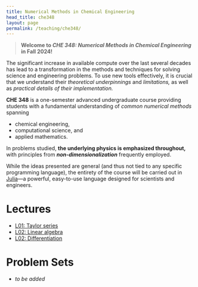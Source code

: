 ```yaml
---
title: Numerical Methods in Chemical Engineering
head_title: che348
layout: page
permalink: /teaching/che348/
---
```


> __Welcome to *CHE 348: Numerical Methods in Chemical Engineering* in Fall 2024!__

The significant increase in available compute over the last several decades has lead to a transformation in the methods and techniques for solving science and engineering
problems. To use new tools effectively, it is crucial that we understand their *theoretical underpinnings* and *limitations,* as well as *practical details of their implementation.*

__CHE 348__ is a one-semester advanced undergraduate course providing students with a fundamental understanding of *common numerical methods* spanning

* chemical engineering,
* computational science, and
* applied mathematics.

In problems studied, __the underlying physics is emphasized throughout,__ with principles from __*non-dimensionalization*__ frequently employed.

While the ideas presented are general (and thus not tied to any specific programming language), the entirety of the course will be carried out in [Julia](https://julialang.org/)—a powerful, easy-to-use language designed for scientists and engineers.


# Lectures

- [L01: Taylor series](l01-taylor-series.html)
- [L02: Linear algebra](l02-linear-algebra.html)
- [L02: Differentiation](l03-derivatives.html)


# Problem Sets

- *to be added*



